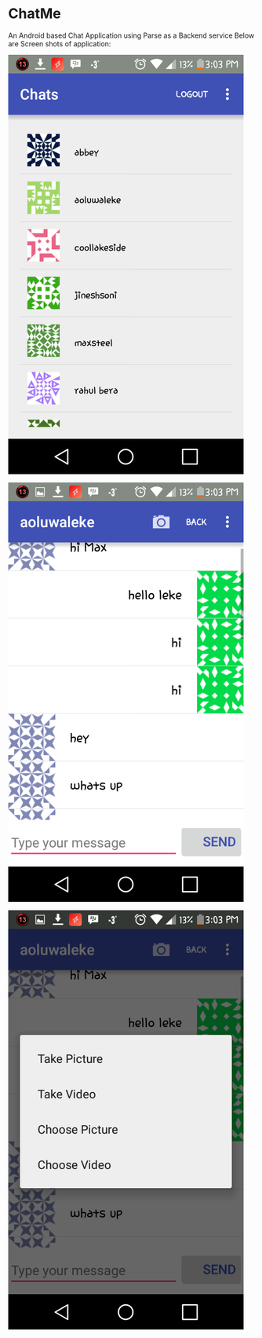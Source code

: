 # ChatMe
An Android based Chat Application using Parse as a Backend service
Below are Screen shots of application:


![Alt text](https://github.com/ainaleke/ChatMe/blob/master/app/screenshots/Screenshot_2016-01-23-15-03-04.png "Chat List showing List of Friends ")


![Alt text](https://github.com/ainaleke/ChatMe/blob/master/app/screenshots/Screenshot_2016-01-23-15-03-26.png "Chat Screen Uer Interface")

![Alt text](https://github.com/ainaleke/ChatMe/blob/master/app/screenshots/Screenshot_2016-01-23-15-03-33.png "Options for Taking Pictures and Selecting Videos")
